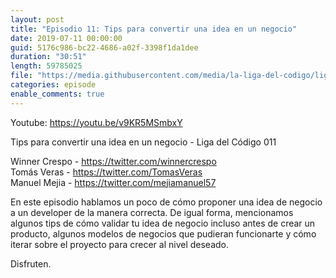 ```yaml
---
layout: post
title: "Episodio 11: Tips para convertir una idea en un negocio"
date: 2019-07-11 00:00:00
guid: 5176c986-bc22-4686-a02f-3398f1da1dee
duration: "30:51"
length: 59785025
file: "https://media.githubusercontent.com/media/la-liga-del-codigo/ligadelcodigo/master/files/2019-07-11-tips-para-convertir-una-idea-en-un-negocio.mp3"
categories: episode
enable_comments: true
---
```


Youtube: https://youtu.be/v9KR5MSmbxY

Tips para convertir una idea en un negocio - Liga del Código 011

Winner Crespo - https://twitter.com/winnercrespo
<br/>Tomás Veras - https://twitter.com/TomasVeras
<br/>Manuel Mejia - https://twitter.com/mejiamanuel57

En este episodio hablamos un poco de cómo proponer una idea de negocio a un developer de la manera correcta. De igual forma, mencionamos algunos tips de cómo validar tu idea de negocio incluso antes de crear un producto, algunos modelos de negocios que pudieran funcionarte y cómo iterar sobre el proyecto para crecer al nivel deseado.

Disfruten.